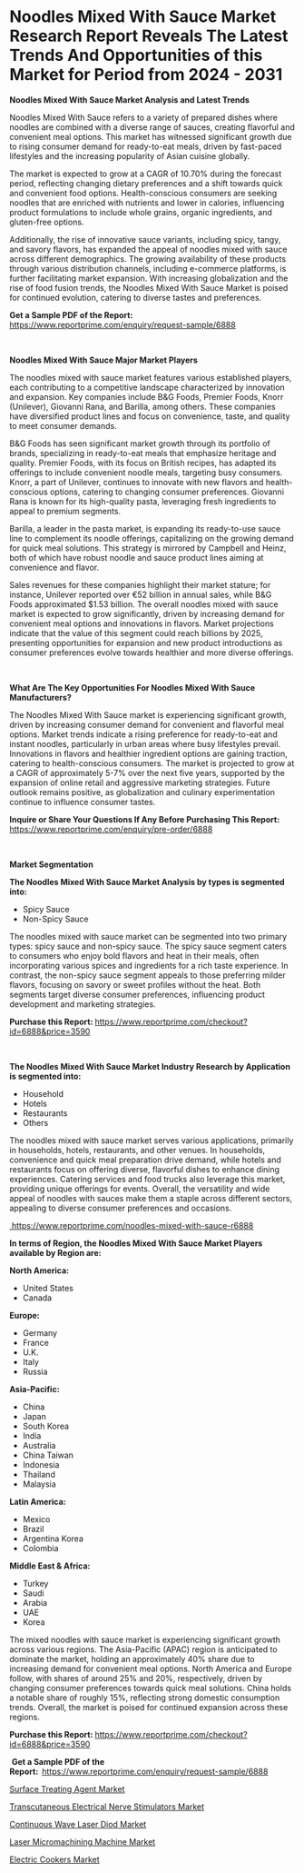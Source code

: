 <p><h1>Noodles Mixed With Sauce Market Research Report Reveals The Latest Trends And Opportunities of this Market for Period from 2024 - 2031</h1></p><p><strong>Noodles Mixed With Sauce Market Analysis and Latest Trends</strong></p>
<p><p>Noodles Mixed With Sauce refers to a variety of prepared dishes where noodles are combined with a diverse range of sauces, creating flavorful and convenient meal options. This market has witnessed significant growth due to rising consumer demand for ready-to-eat meals, driven by fast-paced lifestyles and the increasing popularity of Asian cuisine globally. </p><p>The market is expected to grow at a CAGR of 10.70% during the forecast period, reflecting changing dietary preferences and a shift towards quick and convenient food options. Health-conscious consumers are seeking noodles that are enriched with nutrients and lower in calories, influencing product formulations to include whole grains, organic ingredients, and gluten-free options. </p><p>Additionally, the rise of innovative sauce variants, including spicy, tangy, and savory flavors, has expanded the appeal of noodles mixed with sauce across different demographics. The growing availability of these products through various distribution channels, including e-commerce platforms, is further facilitating market expansion. With increasing globalization and the rise of food fusion trends, the Noodles Mixed With Sauce Market is poised for continued evolution, catering to diverse tastes and preferences.</p></p>
<p><strong>Get a Sample PDF of the Report:&nbsp;</strong> <a href="https://www.reportprime.com/enquiry/request-sample/6888">https://www.reportprime.com/enquiry/request-sample/6888</a></p>
<p>&nbsp;</p>
<p><strong>Noodles Mixed With Sauce Major Market Players</strong></p>
<p><p>The noodles mixed with sauce market features various established players, each contributing to a competitive landscape characterized by innovation and expansion. Key companies include B&G Foods, Premier Foods, Knorr (Unilever), Giovanni Rana, and Barilla, among others. These companies have diversified product lines and focus on convenience, taste, and quality to meet consumer demands.</p><p>B&G Foods has seen significant market growth through its portfolio of brands, specializing in ready-to-eat meals that emphasize heritage and quality. Premier Foods, with its focus on British recipes, has adapted its offerings to include convenient noodle meals, targeting busy consumers. Knorr, a part of Unilever, continues to innovate with new flavors and health-conscious options, catering to changing consumer preferences. Giovanni Rana is known for its high-quality pasta, leveraging fresh ingredients to appeal to premium segments.</p><p>Barilla, a leader in the pasta market, is expanding its ready-to-use sauce line to complement its noodle offerings, capitalizing on the growing demand for quick meal solutions. This strategy is mirrored by Campbell and Heinz, both of which have robust noodle and sauce product lines aiming at convenience and flavor.</p><p>Sales revenues for these companies highlight their market stature; for instance, Unilever reported over €52 billion in annual sales, while B&G Foods approximated $1.53 billion. The overall noodles mixed with sauce market is expected to grow significantly, driven by increasing demand for convenient meal options and innovations in flavors. Market projections indicate that the value of this segment could reach billions by 2025, presenting opportunities for expansion and new product introductions as consumer preferences evolve towards healthier and more diverse offerings.</p></p>
<p>&nbsp;</p>
<p><strong>What Are The Key Opportunities For Noodles Mixed With Sauce Manufacturers?</strong></p>
<p><p>The Noodles Mixed With Sauce market is experiencing significant growth, driven by increasing consumer demand for convenient and flavorful meal options. Market trends indicate a rising preference for ready-to-eat and instant noodles, particularly in urban areas where busy lifestyles prevail. Innovations in flavors and healthier ingredient options are gaining traction, catering to health-conscious consumers. The market is projected to grow at a CAGR of approximately 5-7% over the next five years, supported by the expansion of online retail and aggressive marketing strategies. Future outlook remains positive, as globalization and culinary experimentation continue to influence consumer tastes.</p></p>
<p><strong>Inquire or Share Your Questions If Any Before Purchasing This Report:</strong> <a href="https://www.reportprime.com/enquiry/pre-order/6888">https://www.reportprime.com/enquiry/pre-order/6888</a></p>
<p>&nbsp;</p>
<p><strong>Market Segmentation</strong></p>
<p><strong>The Noodles Mixed With Sauce Market Analysis by types is segmented into:</strong></p>
<p><ul><li>Spicy Sauce</li><li>Non-Spicy Sauce</li></ul></p>
<p><p>The noodles mixed with sauce market can be segmented into two primary types: spicy sauce and non-spicy sauce. The spicy sauce segment caters to consumers who enjoy bold flavors and heat in their meals, often incorporating various spices and ingredients for a rich taste experience. In contrast, the non-spicy sauce segment appeals to those preferring milder flavors, focusing on savory or sweet profiles without the heat. Both segments target diverse consumer preferences, influencing product development and marketing strategies.</p></p>
<p><strong>Purchase this Report:&nbsp;</strong><a href="https://www.reportprime.com/checkout?id=6888&price=3590">https://www.reportprime.com/checkout?id=6888&price=3590</a></p>
<p>&nbsp;</p>
<p><strong>The Noodles Mixed With Sauce Market Industry Research by Application is segmented into:</strong></p>
<p><ul><li>Household</li><li>Hotels</li><li>Restaurants</li><li>Others</li></ul></p>
<p><p>The noodles mixed with sauce market serves various applications, primarily in households, hotels, restaurants, and other venues. In households, convenience and quick meal preparation drive demand, while hotels and restaurants focus on offering diverse, flavorful dishes to enhance dining experiences. Catering services and food trucks also leverage this market, providing unique offerings for events. Overall, the versatility and wide appeal of noodles with sauces make them a staple across different sectors, appealing to diverse consumer preferences and occasions.</p></p>
<p><a href="https://www.reportprime.com/noodles-mixed-with-sauce-r6888">&nbsp;https://www.reportprime.com/noodles-mixed-with-sauce-r6888</a></p>
<p><strong>In terms of Region, the Noodles Mixed With Sauce Market Players available by Region are:</strong></p>
<p>
    <p> <strong> North America: </strong>
        <ul>
            <li>United States</li>
            <li>Canada</li>
        </ul>
        </p> 
    <p> <strong> Europe: </strong>
        <ul>
            <li>Germany</li>
            <li>France</li>
            <li>U.K.</li>
            <li>Italy</li>
            <li>Russia</li>
        </ul>
        </p> 
    <p> <strong> Asia-Pacific: </strong>
        <ul>
            <li>China</li>
            <li>Japan</li>
            <li>South Korea</li>
            <li>India</li>
            <li>Australia</li>
            <li>China Taiwan</li>
            <li>Indonesia</li>
            <li>Thailand</li>
            <li>Malaysia</li>
        </ul>
        </p> 
    <p> <strong> Latin America: </strong>
        <ul>
            <li>Mexico</li>
            <li>Brazil</li>
            <li>Argentina Korea</li>
            <li>Colombia</li>
        </ul>
        </p> 
    <p> <strong> Middle East & Africa: </strong>
        <ul>
            <li>Turkey</li>
            <li>Saudi</li>
            <li>Arabia</li>
            <li>UAE</li>
            <li>Korea</li>
        </ul>
    </p>
    </p>
<p><p>The mixed noodles with sauce market is experiencing significant growth across various regions. The Asia-Pacific (APAC) region is anticipated to dominate the market, holding an approximately 40% share due to increasing demand for convenient meal options. North America and Europe follow, with shares of around 25% and 20%, respectively, driven by changing consumer preferences towards quick meal solutions. China holds a notable share of roughly 15%, reflecting strong domestic consumption trends. Overall, the market is poised for continued expansion across these regions.</p></p>
<p><strong>Purchase this Report: </strong><a href="https://www.reportprime.com/checkout?id=6888&price=3590">https://www.reportprime.com/checkout?id=6888&price=3590</a></p>
<p>&nbsp;<strong>Get a Sample PDF of the Report:&nbsp;&nbsp;</strong><a href="https://www.reportprime.com/enquiry/request-sample/6888">https://www.reportprime.com/enquiry/request-sample/6888</a></p>
<p><strong></strong></p>
<p><p><a href="https://www.linkedin.com/pulse/surface-treating-agent-market-trends-focusing-insight-jbeie?trackingId=r7JYCplISC2RqAn5ia0KSw%3D%3D">Surface Treating Agent Market</a></p><p><a href="https://medium.com/@nyahmertz1973/transcutaneous-electrical-nerve-stimulators-market-share-size-trends-industry-analysis-report-09070a208f10">Transcutaneous Electrical Nerve Stimulators Market</a></p><p><a href="https://issuu.com/reportprime-2/docs/continuous-wave-laser-diod-market-s_9227fcc2c6900e">Continuous Wave Laser Diod Market</a></p><p><a href="https://issuu.com/reportprime-2/docs/laser-micromachining-machine-market_8e096de14b137d">Laser Micromachining Machine Market</a></p><p><a href="https://www.linkedin.com/pulse/evaluating-global-electric-cookers-market-trends-growth-opportunities-hjrgf?trackingId=07T3mG%2FfTQijPttI0eMBWQ%3D%3D">Electric Cookers Market</a></p></p>